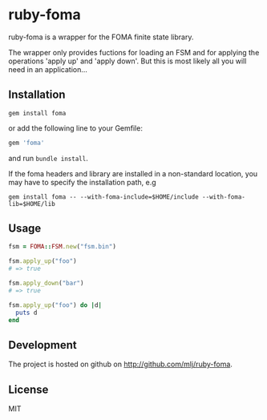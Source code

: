 # ruby-foma

ruby-foma is a wrapper for the FOMA finite state library.

The wrapper only provides fuctions for loading an FSM and for applying the
operations 'apply up' and 'apply down'.  But this is most likely all you will
need in an application...

Installation
------------

```shell
gem install foma
```
or add the following line to your Gemfile:
```ruby
gem 'foma'
```
and run `bundle install`.

If the foma headers and library are installed in a non-standard location, you
may have to specify the installation path, e.g

```shell
gem install foma -- --with-foma-include=$HOME/include --with-foma-lib=$HOME/lib
```

Usage
-----

```ruby
fsm = FOMA::FSM.new("fsm.bin")

fsm.apply_up("foo")
# => true

fsm.apply_down("bar")
# => true

fsm.apply_up("foo") do |d|
  puts d
end
```

Development
-----------

The project is hosted on github on http://github.com/mlj/ruby-foma.

License
-------

MIT

